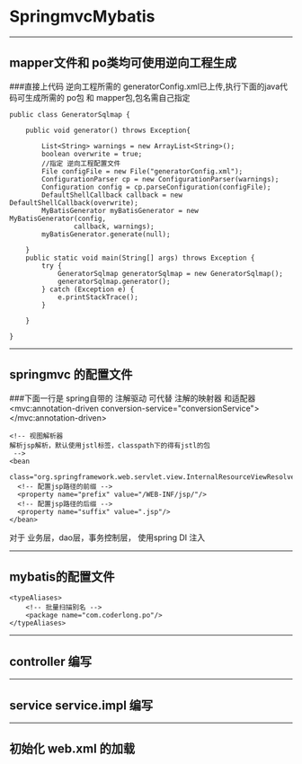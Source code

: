 # SpringmvcMybatis
***
## mapper文件和 po类均可使用逆向工程生成 
###直接上代码 逆向工程所需的 generatorConfig.xml已上传,执行下面的java代码可生成所需的 po包 和 mapper包,包名需自己指定  

	public class GeneratorSqlmap {

		public void generator() throws Exception{

			List<String> warnings = new ArrayList<String>();
			boolean overwrite = true;
			//指定 逆向工程配置文件
			File configFile = new File("generatorConfig.xml"); 
			ConfigurationParser cp = new ConfigurationParser(warnings);
			Configuration config = cp.parseConfiguration(configFile);
			DefaultShellCallback callback = new DefaultShellCallback(overwrite);
			MyBatisGenerator myBatisGenerator = new MyBatisGenerator(config,
					callback, warnings);
			myBatisGenerator.generate(null);

		} 
		public static void main(String[] args) throws Exception {
			try {
				GeneratorSqlmap generatorSqlmap = new GeneratorSqlmap();
				generatorSqlmap.generator();
			} catch (Exception e) {
				e.printStackTrace();
			}

		}

	}
---
## springmvc 的配置文件
###下面一行是 spring自带的 注解驱动 可代替 注解的映射器 和适配器 
  <mvc:annotation-driven conversion-service="conversionService"></mvc:annotation-driven>


    <!-- 视图解析器
    解析jsp解析，默认使用jstl标签，classpath下的得有jstl的包
     -->
    <bean
      class="org.springframework.web.servlet.view.InternalResourceViewResolver">
      <!-- 配置jsp路径的前缀 -->
      <property name="prefix" value="/WEB-INF/jsp/"/>
      <!-- 配置jsp路径的后缀 -->
      <property name="suffix" value=".jsp"/>
    </bean>
    
对于 业务层，dao层，事务控制层， 使用spring DI 注入 

---
## mybatis的配置文件  
	<typeAliases>
		<!-- 批量扫描别名 -->
		<package name="com.coderlong.po"/>
	</typeAliases>
---
## controller 编写 

---
## service service.impl 编写 
---
## 初始化 web.xml 的加载


